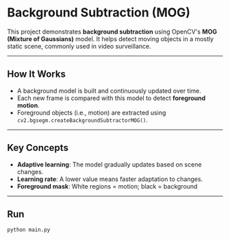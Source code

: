#  Background Subtraction (MOG)

This project demonstrates **background subtraction** using OpenCV's **MOG (Mixture of Gaussians)** model. It helps detect moving objects in a mostly static scene, commonly used in video surveillance.

---

##  How It Works

- A background model is built and continuously updated over time.
- Each new frame is compared with this model to detect **foreground motion**.
- Foreground objects (i.e., motion) are extracted using `cv2.bgsegm.createBackgroundSubtractorMOG()`.

---

##  Key Concepts

- **Adaptive learning**: The model gradually updates based on scene changes.
- **Learning rate**: A lower value means faster adaptation to changes.
- **Foreground mask**: White regions = motion; black = background

---

##  Run

```bash
python main.py
